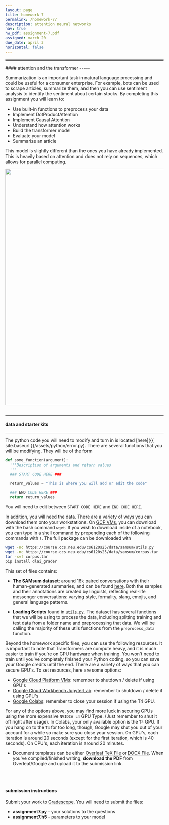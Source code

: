 ```yaml
---
layout: page
title: homework 7
permalink: /homework-7/
description: attention neural networks
nav: true
hw_pdf: assignment-7.pdf
assigned: march 20
due_date: april 3
horizontal: false
---
```


<hr style="border:2px solid gray">
#### attention and the transformer
-----

Summarization is an important task in natural language processing and could be useful for a consumer enterprise. For example, bots can be used to scrape articles, summarize them, and then you can use sentiment analysis to identify the sentiment about certain stocks. By completing this assignment you will learn to:

* Use built-in functions to preprocess your data
* Implement DotProductAttention
* Implement Causal Attention
* Understand how attention works
* Build the transformer model
* Evaluate your model
* Summarize an article

This model is slightly different than the ones you have already implemented. This is heavily based on attention and does not rely on sequences, which allows for parallel computing.

<center>
<img 
  src="https://deadline.com/wp-content/uploads/2024/09/Transformers-One.jpg"
  width="750" height="auto">
</center>
<br>


-----
#### data and starter kits
-----

The python code you will need to modify and turn in is located [here]({{ site.baseurl }}/assets/python/error.py). There are several functions that you will be modifying. They will be of the form

  ```python
  def some_function(argument):
    '''Description of arguments and return values
    '''
    ### START CODE HERE ###

    return_values = "This is where you will add or edit the code"

    ### END CODE HERE ###
    return return_values
  ```

You will need to edit between `START CODE HERE` and `END CODE HERE`.

In addition, you will need the data. There are a variety of ways you can download them onto your workstations. On [GCP VMs](https://console.cloud.google.com/compute/instances), you can download with the bash command `wget`. If you wish to download inside of a notebook, you can type in a shell command by prepending each of the following commands with `!`. The full package can be downloaded with

  ```bash
  wget -nc https://course.ccs.neu.edu/cs6120s25/data/samsum/utils.py
  wget -nc https://course.ccs.neu.edu/cs6120s25/data/samsum/corpus.tar
  tar -xvf corpus.tar
  pip install dlai_grader
  ```

This set of files contains:

* **The SAMsum dataset**: around 16k paired conversations with their human-generated summaries, and can be found [here](https://course.ccs.neu.edu/cs6120s25/data/samsum/). Both the samples and their annotations are created by linguists, reflecting real-life messenger conversations: varying style, formality, slang, emojis, and general language patterns. 

* **Loading Scripts** found in [`utils.py`](https://course.ccs.neu.edu/cs6120s25/data/samsum/utils.py). The dataset has several functions that we will be using to process the data, including splitting training and test data from a folder name and preprocessing that data. We will be calling the majority of these utils functions from the `preprocess_data` function.

Beyond the homework specific files, you can use the following resources. It is important to note that Transformers are compute heavy, and it is much easier to train if you're on GPU  hardware when training. You won't need to train until you've completely finished your Python coding, so you can save your Google credits until the end. There are a variety of ways that you can secure GPU's. To set resources, here are some options:

  * [Google Cloud Platform VMs](https://console.cloud.google.com/compute/): remember to shutdown / delete if using GPU's
  * [Google Cloud Workbench JupyterLab](https://console.cloud.google.com/vertex-ai/workbench): remember to shutdown / delete if using GPU's
  * [Google Colabs](https://colab.research.google.com/): remember to close your session if using the T4 GPU.

For any of the options above, you may find more luck in securing GPUs using the more expensive `NVIDIA L4` GPU Type. (Just remember to shut it off right after usage). In Colabs, your only available option is the `T4` GPU. If you hang on to the `T4` for too long, though, Google may shut you out of your account for a while so make sure you close your session. On GPU's, each iteration is around 20 seconds (except for the first iteration, which is 40 seconds). On CPU's, each iteration is around 20 minutes.

* Document templates can be either [Overleaf TeX File](https://www.overleaf.com/read/zfwcfsbbgtxj) or [DOCX File](https://docs.google.com/document/d/1qXipr5Ko2Xpf71GbLzEZXa9khB5w4O2B/edit?usp=sharing&ouid=117230435864186314036&rtpof=true&sd=true). When you've compiled/finished writing, **download the PDF** from Overleaf/Google and upload it to the submission link. 

<br>
<br>

#### submission instructions

Submit your work to [Gradescope](http://gradescope.com). You will need to submit the files:

* **assignment7.py** - your solutions to the questions
* **assignment7.h5** - parameters to your model

